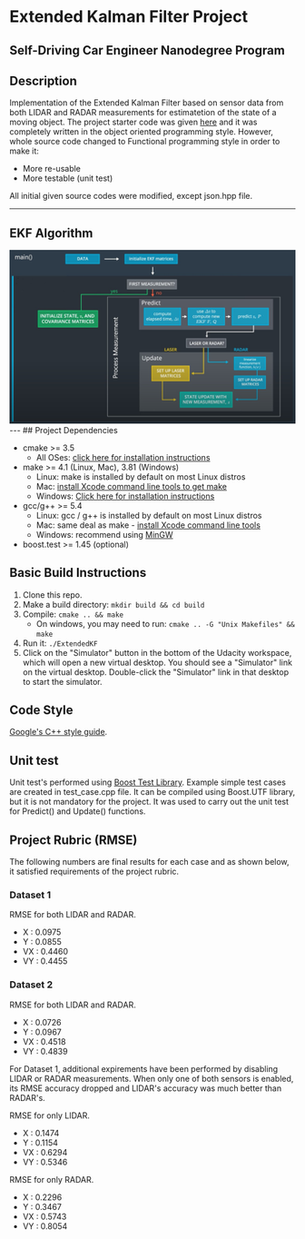 # Extended Kalman Filter Project
Self-Driving Car Engineer Nanodegree Program
---
## Description

Implementation of the Extended Kalman Filter based on sensor data from both LIDAR and RADAR measurements for estimatetion of the state of a moving object.
The project starter code was given [here](https://github.com/udacity/CarND-Extended-Kalman-Filter-Project) and it was completely written in the object oriented programming style. 
However, whole source code changed to Functional programming style in order to make it:
* More re-usable
* More testable (unit test)

All initial given source codes were modified, except json.hpp file. 

---
## EKF Algorithm
<img src="Docs/extended_kalman_filter_algorithm.jpg" alt="Extended Kalman Filter Algorithm" />
---
## Project Dependencies

* cmake >= 3.5
  * All OSes: [click here for installation instructions](https://cmake.org/install/)
* make >= 4.1 (Linux, Mac), 3.81 (Windows)
  * Linux: make is installed by default on most Linux distros
  * Mac: [install Xcode command line tools to get make](https://developer.apple.com/xcode/features/)
  * Windows: [Click here for installation instructions](http://gnuwin32.sourceforge.net/packages/make.htm)
* gcc/g++ >= 5.4
  * Linux: gcc / g++ is installed by default on most Linux distros
  * Mac: same deal as make - [install Xcode command line tools](https://developer.apple.com/xcode/features/)
  * Windows: recommend using [MinGW](http://www.mingw.org/)
* boost.test >= 1.45 (optional)

## Basic Build Instructions

1. Clone this repo.
2. Make a build directory: `mkdir build && cd build`
3. Compile: `cmake .. && make` 
   * On windows, you may need to run: `cmake .. -G "Unix Makefiles" && make`
4. Run it: `./ExtendedKF `
5. Click on the "Simulator" button in the bottom of the Udacity workspace, which will open a new virtual desktop. You should see a "Simulator" link on the virtual desktop. Double-click the "Simulator" link in that desktop to start the simulator.

## Code Style

[Google's C++ style guide](https://google.github.io/styleguide/cppguide.html).

## Unit test

Unit test's performed using [Boost Test Library](https://www.boost.org/doc/libs/1_45_0/libs/test/doc/html/index.html). Example simple test cases are created in test_case.cpp file. It can be compiled using Boost.UTF library, but it is not mandatory for the project.
It was used to carry out the unit test for Predict() and Update() functions.

## Project Rubric (RMSE)

The following numbers are final results for each case and as shown below, it satisfied requirements of the project rubric.

### Dataset 1 

RMSE for both LIDAR and RADAR.
* X	: 0.0975
* Y	: 0.0855
* VX	: 0.4460
* VY	: 0.4455

### Dataset 2

RMSE for both LIDAR and RADAR.
* X	: 0.0726
* Y	: 0.0967
* VX	: 0.4518
* VY	: 0.4839

For Dataset 1, additional expirements have been performed by disabling LIDAR or RADAR measurements. When only one of both sensors is enabled, its RMSE accuracy dropped and LIDAR's accuracy was much better than RADAR's.

RMSE for only LIDAR.
* X	: 0.1474
* Y	: 0.1154
* VX	: 0.6294
* VY	: 0.5346

RMSE for only RADAR.
* X	: 0.2296
* Y	: 0.3467
* VX	: 0.5743
* VY	: 0.8054

